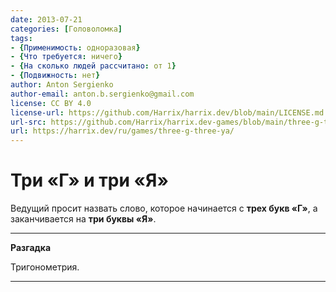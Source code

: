 ```yaml
---
date: 2013-07-21
categories: [Головоломка]
tags:
- {Применимость: одноразовая}
- {Что требуется: ничего}
- {На сколько людей рассчитано: от 1}
- {Подвижность: нет}
author: Anton Sergienko
author-email: anton.b.sergienko@gmail.com
license: CC BY 4.0
license-url: https://github.com/Harrix/harrix.dev/blob/main/LICENSE.md
url-src: https://github.com/Harrix/harrix.dev-games/blob/main/three-g-three-ya/three-g-three-ya.md
url: https://harrix.dev/ru/games/three-g-three-ya/
---
```


# Три «Г» и три «Я»

Ведущий просит назвать слово, которое начинается с **трех букв «Г»**, а заканчивается на **три буквы «Я»**.

---

**Разгадка** <!-- !details -->

Тригонометрия.

---

